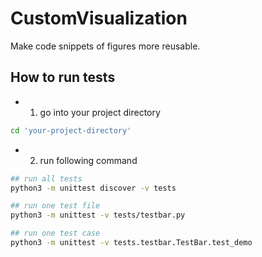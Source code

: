 # CustomVisualization
Make code snippets of figures more reusable.


## How to run tests
* 1. go into your project directory
```bash
cd 'your-project-directory'
```

* 2. run following command
```bash
## run all tests
python3 -m unittest discover -v tests

## run one test file
python3 -m unittest -v tests/testbar.py

## run one test case
python3 -m unittest -v tests.testbar.TestBar.test_demo

```